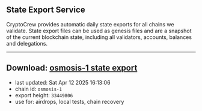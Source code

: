 ## State Export Service
CryptoCrew provides automatic daily state exports for all chains we validate. State export files can be used as genesis files and are a snapshot of the current blockchain state, including all validators, accounts, balances and delegations.

---
**Download: [osmosis-1 state export](https://dl-eu2.ccvalidators.com/SERVICE/osmosis/osmosis-1_export_33449806.json)**
---

- last updated: Sat Apr 12 2025 16:13:06
- chain id: `osmosis-1`
- export height: `33449806`
- use for: airdrops, local tests, chain recovery
